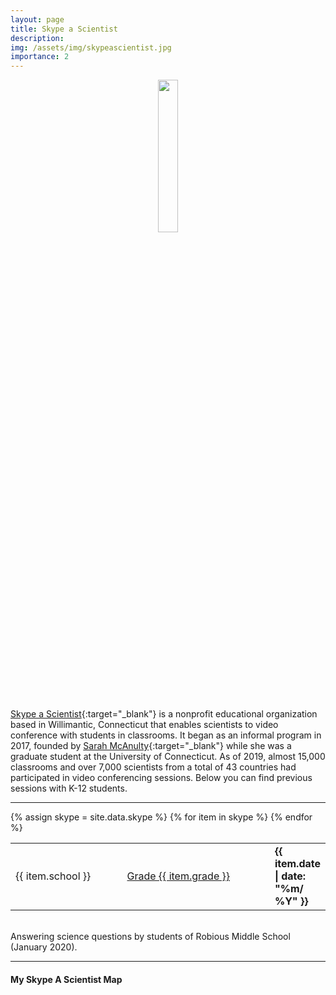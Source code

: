 ```yaml
---
layout: page
title: Skype a Scientist
description:
img: /assets/img/skypeascientist.jpg
importance: 2
---
```


 <center>
 <img src="{{ site.baseurl }}/assets/img/skypeascientist.jpg"  height="25%" width="25%">
 </center>
 <br/>

[Skype a Scientist](https://www.skypeascientist.com/){:target="\_blank"}  is a nonprofit educational organization based in Willimantic, Connecticut that enables scientists to video conference with students in classrooms. It began as an informal program in 2017, founded by [Sarah McAnulty](https://sarahmcanulty.weebly.com/){:target="\_blank"} while she was a graduate student at the University of Connecticut. As of 2019, almost 15,000 classrooms and over 7,000 scientists from a total of 43 countries had participated in video conferencing sessions. Below you can find previous sessions with K-12 students.

---
<div class="news">
    <div class="table-responsive">
      <table class="table table-hover table-borderless">
        {% assign skype = site.data.skype  %}
      {% for item in skype %}
        <tr>
          <td>
           {{ item.school }}
          </td>
          <td>
           <a href="{{ item.page }}" target="_blank"> Grade {{ item.grade }}</a>
          </td>
          <td  style="width: 15%"><strong>{{ item.date | date: "%m/ %Y" }}</strong></td>
        </tr>
      {% endfor %}
      </table>
    </div>
</div>


<br>

<div class="row justify-content-sm-center">
    <div class="col-sm-7 mt-3 mt-md-0">
        <img class="img-fluid" src="{{ site.baseurl }}/assets/img/skype-a-scientist-1.jpeg" alt="" title=" Answering science questions by students of Robious Middle School" data-zoomable=""/>
    </div>
    <div class="col-sm mt-3 mt-md-0">
        <img class="img-fluid" src="{{ site.baseurl }}/assets/img/skype-a-scientist-2.jpeg" alt="" title=" Answering science questions by students of Robious Middle School" data-zoomable=""/>
    </div>
</div>
<div class="caption">
      Answering science questions by students of Robious Middle School (January 2020).
</div>

---


#### My Skype A Scientist Map
<!-- Create an element where the map will take place -->
<svg viewBox="-320 -260 630 420"></svg>

<script align="center">

// The svg
var svg = d3.select("svg"),
    width = +svg.attr("width"),
    height = +svg.attr("height");

// Map and projection
var projection = d3.geoMercator()
    .center([0,20])                // GPS of location to zoom on
    .scale(99)                       // This is like the zoom
    .translate([ width/2, height/2 ])

d3.queue()
  .defer(d3.json, "https://raw.githubusercontent.com/holtzy/D3-graph-gallery/master/DATA/world.geojson")  // World shape
  .defer(d3.csv, "{{ site.baseurl }}/assets/csv/data_skype.csv") // Position of circles
  .await(ready);

function ready(error, dataGeo, data) {

  // Create a color scale
  var allContinent = d3.map(data, function(d){return(d.homecontinent)}).keys()
  var color = d3.scaleOrdinal()
    .domain(allContinent)
    .range(d3.schemePaired);

  // Add a scale for bubble size
  var valueExtent = d3.extent(data, function(d) { return +d.n; })
  var size = d3.scaleSqrt()
    .domain(valueExtent)  // What's in the data
    .range([ 1, 50])  // Size in pixel

  // Draw the map
  svg.append("g")
      .selectAll("path")
      .data(dataGeo.features)
      .enter()
      .append("path")
        .attr("fill", "#b8b8b8")
        .attr("d", d3.geoPath()
            .projection(projection)
        )
      .style("stroke", "black")
      .style("opacity", .2)

  // Add circles:
  svg
    .selectAll("myCircles")
    .data(data.sort(function(a,b) { return +b.n - +a.n }).filter(function(d,i){ return i<1000 }))
    .enter()
    .append("circle", ".pin")
      .attr("cx", function(d){ return projection([+d.homelon, +d.homelat])[0] })
      .attr("cy", function(d){ return projection([+d.homelon, +d.homelat])[1] })
      .attr("r", 3)
      .style("fill", function(d){ return color(d.homecontinent) })
      .attr("stroke", 1)
      .attr("stroke-width", 1)
      .attr("fill-opacity", .7)
}

</script>

